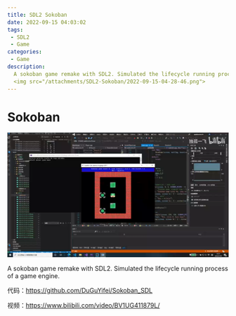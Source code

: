 ```yaml
---
title: SDL2 Sokoban
date: 2022-09-15 04:03:02
tags:
 - SDL2
 - Game
categories:
 - Game
description:
  A sokoban game remake with SDL2. Simulated the lifecycle running process of a game engine.
  <img src="/attachments/SDL2-Sokoban/2022-09-15-04-28-46.png">
---
```


# Sokoban
![](/attachments/SDL2-Sokoban/2022-09-15-04-28-46.png)

A sokoban game remake with SDL2. Simulated the lifecycle running process of a game engine.

代码：https://github.com/DuGuYifei/Sokoban_SDL

视频：https://www.bilibili.com/video/BV1UG411879L/